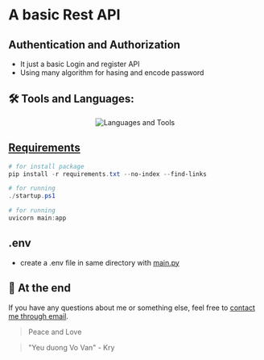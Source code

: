 # A basic Rest API

## Authentication and Authorization
- It just a basic Login and register API
- Using many algorithm for hasing and encode password

## 🛠️ Tools and Languages:
<p align="center">
    <img src="https://skillicons.dev/icons?i=python,fastapi,powershell,postman&theme=dark" alt="Languages and Tools" />
</p>

## [Requirements](requirements.txt)
```powershell
# for install package
pip install -r requirements.txt --no-index --find-links 

# for running
./startup.ps1

# for running
uvicorn main:app

```
## .env
- create a .env file in same directory with [main.py](main.py)

## 🤝 At the end

If you have any questions about me or something else, feel free to <a href="mailto:phatnguyentan836@gmail.com">contact me through email</a>.

> Peace and Love

> "Yeu duong Vo Van" - Kry